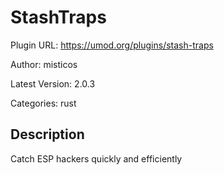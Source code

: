 # StashTraps

Plugin URL: https://umod.org/plugins/stash-traps

Author: misticos

Latest Version: 2.0.3

Categories: rust

## Description

Catch ESP hackers quickly and efficiently
